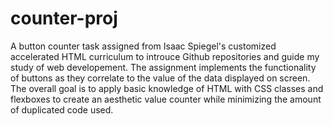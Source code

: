 # counter-proj
A button counter task assigned from Isaac Spiegel's customized accelerated HTML curriculum to introuce Github repositories and guide my study of web developement. The assignment implements the functionality of buttons as they correlate to the value of the data displayed on screen. The overall goal is to apply basic knowledge of HTML with CSS classes and flexboxes to create an aesthetic value counter while minimizing the amount of duplicated code used.
